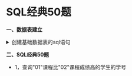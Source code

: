 # SQL经典50题

**一、数据表建立**
<details>
  <summary>创建基础数据表的sql语句</summary>

--创建学生信息表

CREATE TABLE Student(S varchar(10),Sname varchar(10),Sage datetime,Ssex nvarchar(10));

--创建课程表

CREATE TABLE Course(C varchar(10),Cname varchar(10),T varchar(10));

--创建老师表

CREATE TABLE Teacher(T varchar(10),Tname varchar(10));

--创建成绩表

CREATE TABLE SC(S varchar(10),C varchar(10),score decimal(18,1));

--添加学生

INSERT INTO Student VALUES('01' , '赵雷' , '1990-01-01' , '男');

INSERT INTO Student VALUES('02' , '钱电' , '1990-12-21' , '男');

INSERT INTO Student VALUES('03' , '孙风' , '1990-05-20' , '男');

INSERT INTO Student VALUES('04' , '李云' , '1990-08-06' , '男');

INSERT INTO Student VALUES('05' , '周梅' , '1991-12-01' , '女');

INSERT INTO Student VALUES('06' , '吴兰' , '1992-03-01' , '女');

INSERT INTO Student VALUES('07' , '郑竹' , '1989-07-01' , '女');

INSERT INTO Student VALUES('08' , '王菊' , '1990-01-20' , '女');

--添加课程

INSERT INTO Course VALUES('01' , '语文' , '02');

INSERT INTO Course VALUES('02' , '数学' , '01');

INSERT INTO Course VALUES('03' , '英语' , '03');

--添加老师信息

INSERT INTO Teacher VALUES('01' , '张三');

INSERT INTO Teacher VALUES('02' , '李四');

INSERT INTO Teacher VALUES('03' , '王五');

--添加成绩

INSERT INTO SC VALUES('01' , '01' , 80);

INSERT INTO SC VALUES('01' , '02' , 90);

INSERT INTO SC VALUES('01' , '03' , 99);

INSERT INTO SC VALUES('02' , '01' , 70);

INSERT INTO SC VALUES('02' , '02' , 60);

INSERT INTO SC VALUES('02' , '03' , 80);

INSERT INTO SC VALUES('03' , '01' , 80);

INSERT INTO SC VALUES('03' , '02' , 80);

INSERT INTO SC VALUES('03' , '03' , 80);

INSERT INTO SC VALUES('04' , '01' , 50);

INSERT INTO SC VALUES('04' , '02' , 30);

INSERT INTO SC VALUES('04' , '03' , 20);

INSERT INTO SC VALUES('05' , '01' , 76);

INSERT INTO SC VALUES('05' , '02' , 87);

INSERT INTO SC VALUES('06' , '01' , 31);

INSERT INTO SC VALUES('06' , '03' , 34);

INSERT INTO SC VALUES('07' , '02' , 89);

INSERT INTO SC VALUES('07' , '03' , 98);

</details>



**二、SQL经典50题**

   + 1，查询"01"课程比"02"课程成绩高的学生的学号
   

